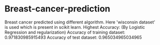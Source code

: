# Breast-cancer-prediction
Breast cancer predicted using different algorithm. Here 'wisconsin dataset' is used which is present in scikit learn.
Highest Accuracy: (By Logistic Regression and regularization)
Accuracy of training dataset: 0.971830985915493
Accuracy of test dataset:  0.965034965034965
